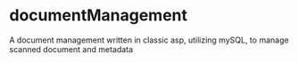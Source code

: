 documentManagement
==================

A document management written in classic asp, utilizing mySQL, to manage scanned document and metadata
